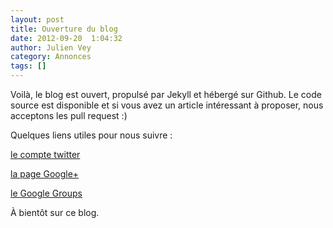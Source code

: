 ```yaml
---
layout: post
title: Ouverture du blog
date: 2012-09-20  1:04:32
author: Julien Vey
category: Annonces
tags: []
---
```

Voilà, le blog est ouvert, propulsé par Jekyll et hébergé sur Github. Le code source est disponible et si vous avez un article intéressant à proposer, nous acceptons les pull request :)

Quelques liens utiles pour nous suivre :

[le compte twitter][1]

[la page Google+][2]

[le Google Groups][3]

À bientôt sur ce blog.


[1]: https://twitter.com/dartlangfr
[2]: http://gplus.to/dartlangfr
[3]: https://groups.google.com/forum/?hl=fr#!forum/dartlangfr

